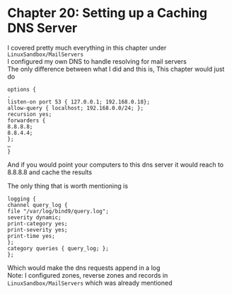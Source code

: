 # Chapter 20: Setting up a Caching DNS Server
I covered pretty much everything in this chapter under ``LinuxSandbox/MailServers`` <br>
I configured my own DNS to handle resolving for mail servers <br>
The only difference between what I did and this is, This chapter would just do <br>
```
options {
.
listen-on port 53 { 127.0.0.1; 192.168.0.18};
allow-query { localhost; 192.168.0.0/24; };
recursion yes;
forwarders {
8.8.8.8;
8.8.4.4;
};
…
}
```
And if you would point your computers to this dns server it would reach to 8.8.8.8 and cache the results <br>

The only thing that is worth mentioning is <br>
```
logging {
channel query_log {
file "/var/log/bind9/query.log";
severity dynamic;
print-category yes;
print-severity yes;
print-time yes;
};
category queries { query_log; };
};
```

Which would make the dns requests append in a log  <br>
Note: I configured zones, reverse zones and records in ``LinuxSandbox/MailServers`` which was already mentioned 
